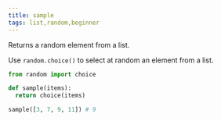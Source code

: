 ```yaml
---
title: sample
tags: list,random,beginner
---
```


Returns a random element from a list.

Use `random.choice()` to select at random an element from a list.



```py
from random import choice

def sample(items):
  return choice(items)
```

```py
sample([3, 7, 9, 11]) # 9
```
